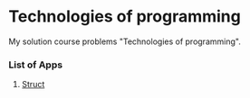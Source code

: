 # Technologies of programming

My solution course problems "Technologies of programming".

### List of Apps

1. [Struct](https://github.com/Liza-S/Technologies-of-programming/tree/master/Struct)
